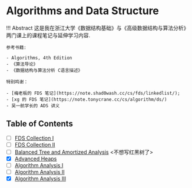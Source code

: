 # Algorithms and Data Structure

!!! Abstract
    这是我在浙江大学《数据结构基础》与《高级数据结构与算法分析》两门课上的课程笔记与延伸学习内容.

    参考书籍:

    - Algorithms, 4th Edition
    - 《算法导论》
    - 《数据结构与算法分析 C语言描述》

    特别鸣谢：

    - [梅老板的 FDS 笔记](https://note.shad0wash.cc/cs/fds/linkedlist/);
    - [xg 的 FDS 笔记](https://note.tonycrane.cc/cs/algorithm/ds/)
    - 吴一航学长的 ADS 讲义

## Table of Contents

- [ ] [FDS Collection I](./FDS%20I.md)
- [ ] [FDS Collection II](./FDS%20II.md)
- [ ] [Balanced Tree and Amortized Analysis](./Lec%201.md) <不想写红黑树了>
- [x] [Advanced Heaps](./Lec%202.md)
- [ ] [Algorithm Analysis I](./Lec%203.md)
- [ ] [Algorithm Analysis II](./Lec%204.md)
- [x] [Algorithm Analysis III](./Lec%205.md)

